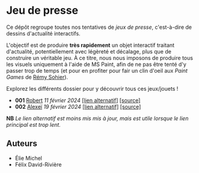 Jeu de presse
=============

Ce dépôt regroupe toutes nos tentatives de *jeux de presse*, c'est-à-dire de dessins d'actualité interactifs.

L'objectif est de produire **très rapidement** un objet interactif traitant d'actualité, potentiellement avec légèreté et décalage, plus que de construire un véritable jeu. À ce titre, nous nous imposons de produire tous les visuels uniquement à l'aide de MS Paint, afin de ne pas être tenté d'y passer trop de temps (et pour en profiter pour fair un clin d'oeil aux *Paint Games* de [Rémy Sohier](https://www.remysohier.com/)).

Explorez les différents dossier pour y découvrir tous ces jeux/jouets !

 - **001** [Robert](https://eliemichel.github.io/JeuDePresse/Robert) *11 février 2024* [[lien alternatif]](https://www.exppad.com/games/JeuDePresse/Robert) [[source]](https://github.com/eliemichel/JeuDePresse/tree/main/Robert)
 - **002** [Alexeï](https://eliemichel.github.io/JeuDePresse/Alexei) *19 février 2024* [[lien alternatif]](https://www.exppad.com/games/JeuDePresse/Alexei) [[source]](https://github.com/eliemichel/JeuDePresse/tree/main/Alexei)

**NB** *Le lien alternatif est moins mis mis à jour, mais est utile lorsque le lien principal est trop lent.*

Auteurs
-------

 - Élie Michel
 - Félix David-Rivière
